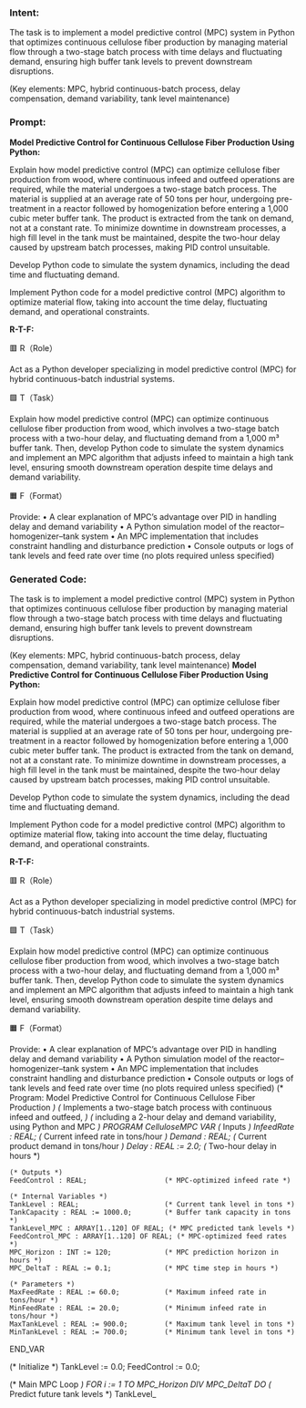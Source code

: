 ### Intent:
The task is to implement a model predictive control (MPC) system in Python that optimizes continuous cellulose fiber production by managing material flow through a two-stage batch process with time delays and fluctuating demand, ensuring high buffer tank levels to prevent downstream disruptions.  

(Key elements: MPC, hybrid continuous-batch process, delay compensation, demand variability, tank level maintenance)

### Prompt:
**Model Predictive Control for Continuous Cellulose Fiber Production Using Python:**

Explain how model predictive control (MPC) can optimize cellulose fiber production from wood, where continuous infeed and outfeed operations are required, while the material undergoes a two-stage batch process. The material is supplied at an average rate of 50 tons per hour, undergoing pre-treatment in a reactor followed by homogenization before entering a 1,000 cubic meter buffer tank. The product is extracted from the tank on demand, not at a constant rate. To minimize downtime in downstream processes, a high fill level in the tank must be maintained, despite the two-hour delay caused by upstream batch processes, making PID control unsuitable.

Develop Python code to simulate the system dynamics, including the dead time and fluctuating demand.

Implement Python code for a model predictive control (MPC) algorithm to optimize material flow, taking into account the time delay, fluctuating demand, and operational constraints.

**R-T-F:**

🟥 R（Role）

Act as a Python developer specializing in model predictive control (MPC) for hybrid continuous-batch industrial systems.

🟩 T（Task）

Explain how model predictive control (MPC) can optimize continuous cellulose fiber production from wood, which involves a two-stage batch process with a two-hour delay, and fluctuating demand from a 1,000 m³ buffer tank. Then, develop Python code to simulate the system dynamics and implement an MPC algorithm that adjusts infeed to maintain a high tank level, ensuring smooth downstream operation despite time delays and demand variability.

🟧 F（Format）

Provide:
	•	A clear explanation of MPC’s advantage over PID in handling delay and demand variability
	•	A Python simulation model of the reactor–homogenizer–tank system
	•	An MPC implementation that includes constraint handling and disturbance prediction
	•	Console outputs or logs of tank levels and feed rate over time (no plots required unless specified)

### Generated Code:
The task is to implement a model predictive control (MPC) system in Python that optimizes continuous cellulose fiber production by managing material flow through a two-stage batch process with time delays and fluctuating demand, ensuring high buffer tank levels to prevent downstream disruptions.  

(Key elements: MPC, hybrid continuous-batch process, delay compensation, demand variability, tank level maintenance)
**Model Predictive Control for Continuous Cellulose Fiber Production Using Python:**

Explain how model predictive control (MPC) can optimize cellulose fiber production from wood, where continuous infeed and outfeed operations are required, while the material undergoes a two-stage batch process. The material is supplied at an average rate of 50 tons per hour, undergoing pre-treatment in a reactor followed by homogenization before entering a 1,000 cubic meter buffer tank. The product is extracted from the tank on demand, not at a constant rate. To minimize downtime in downstream processes, a high fill level in the tank must be maintained, despite the two-hour delay caused by upstream batch processes, making PID control unsuitable.

Develop Python code to simulate the system dynamics, including the dead time and fluctuating demand.

Implement Python code for a model predictive control (MPC) algorithm to optimize material flow, taking into account the time delay, fluctuating demand, and operational constraints.

**R-T-F:**

🟥 R（Role）

Act as a Python developer specializing in model predictive control (MPC) for hybrid continuous-batch industrial systems.

🟩 T（Task）

Explain how model predictive control (MPC) can optimize continuous cellulose fiber production from wood, which involves a two-stage batch process with a two-hour delay, and fluctuating demand from a 1,000 m³ buffer tank. Then, develop Python code to simulate the system dynamics and implement an MPC algorithm that adjusts infeed to maintain a high tank level, ensuring smooth downstream operation despite time delays and demand variability.

🟧 F（Format）

Provide:
	•	A clear explanation of MPC’s advantage over PID in handling delay and demand variability
	•	A Python simulation model of the reactor–homogenizer–tank system
	•	An MPC implementation that includes constraint handling and disturbance prediction
	•	Console outputs or logs of tank levels and feed rate over time (no plots required unless specified)
(* Program: Model Predictive Control for Continuous Cellulose Fiber Production *)
(* Implements a two-stage batch process with continuous infeed and outfeed, *)
(* including a 2-hour delay and demand variability, using Python and MPC *)
PROGRAM CelluloseMPC
VAR
    (* Inputs *)
    InfeedRate : REAL;                    (* Current infeed rate in tons/hour *)
    Demand : REAL;                       (* Current product demand in tons/hour *)
    Delay : REAL := 2.0;                 (* Two-hour delay in hours *)
    
    (* Outputs *)
    FeedControl : REAL;                   (* MPC-optimized infeed rate *)
    
    (* Internal Variables *)
    TankLevel : REAL;                     (* Current tank level in tons *)
    TankCapacity : REAL := 1000.0;        (* Buffer tank capacity in tons *)
    TankLevel_MPC : ARRAY[1..120] OF REAL; (* MPC predicted tank levels *)
    FeedControl_MPC : ARRAY[1..120] OF REAL; (* MPC-optimized feed rates *)
    MPC_Horizon : INT := 120;             (* MPC prediction horizon in hours *)
    MPC_DeltaT : REAL := 0.1;             (* MPC time step in hours *)
    
    (* Parameters *)
    MaxFeedRate : REAL := 60.0;           (* Maximum infeed rate in tons/hour *)
    MinFeedRate : REAL := 20.0;           (* Minimum infeed rate in tons/hour *)
    MaxTankLevel : REAL := 900.0;         (* Maximum tank level in tons *)
    MinTankLevel : REAL := 700.0;         (* Minimum tank level in tons *)
END_VAR

(* Initialize *)
TankLevel := 0.0;
FeedControl := 0.0;

(* Main MPC Loop *)
FOR i := 1 TO MPC_Horizon DIV MPC_DeltaT DO
    (* Predict future tank levels *)
    TankLevel_
